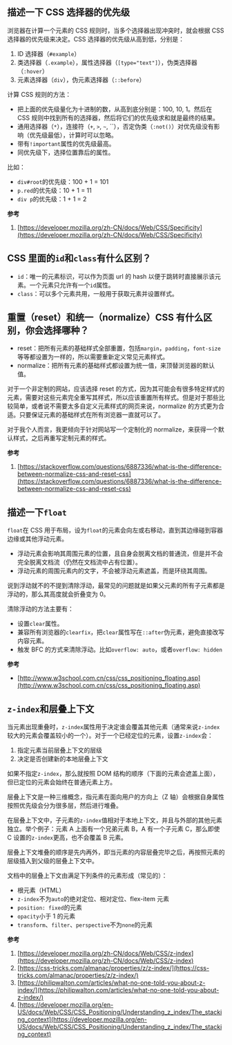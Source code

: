 ## 描述一下 CSS 选择器的优先级

浏览器在计算一个元素的 CSS 规则时，当多个选择器出现冲突时，就会根据 CSS 选择器的优先级来决定。CSS 选择器的优先级从高到低，分别是：

1. ID 选择器（`#example`）
2. 类选择器（`.example`），属性选择器（`[type="text"]`），伪类选择器（`:hover`）
3. 元素选择器（`div`），伪元素选择器（`::before`）

计算 CSS 规则的方法：

* 把上面的优先级量化为十进制的数，从高到底分别是：100, 10, 1。然后在 CSS 规则中找到所有的选择器，然后将它们的优先级求和就是最终的结果。
* 通用选择器（`*`），连接符（`+`, `>`, `~`, ``），否定伪类（`:not()`）对优先级没有影响（优先级最低），计算时可以忽略。
* 带有`!important`属性的优先级最高。
* 同优先级下，选择位置靠后的属性。

比如：

* `div#root`的优先级：100 + 1 = 101
* `p.red`的优先级：10 + 1 = 11
* `div p`的优先级：1 + 1 = 2

**参考**

1. [https://developer.mozilla.org/zh-CN/docs/Web/CSS/Specificity](https://developer.mozilla.org/zh-CN/docs/Web/CSS/Specificity)

## CSS 里面的`id`和`class`有什么区别？

* `id`：唯一的元素标识，可以作为页面 url 的 hash 以便于跳转时直接展示该元素。一个元素只允许有一个`id`属性。
* `class`：可以多个元素共用，一般用于获取元素并设置样式。

## 重置（reset）和统一（normalize）CSS 有什么区别，你会选择哪种？

* reset：把所有元素的基础样式全部重置，包括`margin`，`padding`，`font-size`等等都设置为一样的，所以需要重新定义常见元素样式。
* normalize：把所有元素的基础样式都设置为统一值，来顶替浏览器的默认值。

对于一个非定制的网站，应该选择 reset 的方式，因为其可能会有很多特定样式的元素，需要对这些元素完全重写其样式，所以应该重置所有样式。但是对于那些比较简单，或者说不需要太多自定义元素样式的网页来说，normalize 的方式更为合适。只要保证元素的基础样式在所有浏览器一直就可以了。

对于我个人而言，我更倾向于针对网站写一个定制化的 normalize，来获得一个默认样式，之后再重写定制元素的样式。

**参考**

1. [https://stackoverflow.com/questions/6887336/what-is-the-difference-between-normalize-css-and-reset-css](https://stackoverflow.com/questions/6887336/what-is-the-difference-between-normalize-css-and-reset-css)

## 描述一下`float`

`float`在 CSS 用于布局，设为`float`的元素会向左或右移动，直到其边缘碰到容器边缘或其他浮动元素。

* 浮动元素会影响其周围元素的位置，且自身会脱离文档的普通流，但是并不会完全脱离文档流（仍然在文档流中占有位置）。
* 浮动元素的周围元素内的文字，不会被浮动元素遮盖，而是环绕其周围。

说到浮动就不的不提到清除浮动，最常见的问题就是如果父元素的所有子元素都是浮动的，那么其高度就会折叠变为 0。

清除浮动的方法主要有：

* 设置`clear`属性。
* 兼容所有浏览器的`clearfix`，把`clear`属性写在`::after`伪元素，避免直接改写内容元素。
* 触发 BFC 的方式来清除浮动。比如`overflow: auto`，或者`overflow: hidden`

**参考**

* [http://www.w3school.com.cn/css/css_positioning_floating.asp](http://www.w3school.com.cn/css/css_positioning_floating.asp)

## `z-index`和层叠上下文

当元素出现重叠时，`z-index`属性用于决定谁会覆盖其他元素（通常来说`z-index`较大的元素会覆盖较小的一个）。对于一个已经定位的元素，设置`z-index`会：

1. 指定元素当前层叠上下文的层级
2. 决定是否创建新的本地层叠上下文

如果不指定`z-index`，那么就按照 DOM 结构的顺序（下面的元素会遮盖上面），但已定位的元素会始终在普通元素上方。

层叠上下文是一种三维概念，指元素在面向用户的方向上（Z 轴）会根据自身属性按照优先级会分为很多层，然后进行堆叠。

在层叠上下文中，子元素的`z-index`值相对于本地上下文，并且与外部的其他元素独立。举个例子：元素 A 上面有一个兄弟元素 B，A 有一个子元素 C，那么即使 C 设置的`z-index`更高，也不会覆盖 B 元素。

层叠上下文堆叠的顺序是先内再外，即当元素的内容层叠完毕之后，再按照元素的层级插入到父级的层叠上下文中。

文档中的层叠上下文由满足下列条件的元素形成（常见的）：

* 根元素（HTML）
* `z-index`不为`auto`的绝对定位、相对定位、flex-item 元素
* `position: fixed`的元素
* `opacity`小于 1 的元素
* `transform`、`filter`、`perspective`不为`none`的元素

**参考**

1. [https://developer.mozilla.org/zh-CN/docs/Web/CSS/z-index](https://developer.mozilla.org/zh-CN/docs/Web/CSS/z-index)
1. [https://css-tricks.com/almanac/properties/z/z-index/](https://css-tricks.com/almanac/properties/z/z-index/)
2. [https://philipwalton.com/articles/what-no-one-told-you-about-z-index/](https://philipwalton.com/articles/what-no-one-told-you-about-z-index/)
3. [https://developer.mozilla.org/en-US/docs/Web/CSS/CSS_Positioning/Understanding_z_index/The_stacking_context](https://developer.mozilla.org/en-US/docs/Web/CSS/CSS_Positioning/Understanding_z_index/The_stacking_context)
